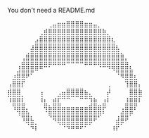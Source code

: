 You don't need a README.md

⠀⠀⠀⠀⠀⠀⠀⠀⠀⢀⣤⣶⣶⣿⣿⣿⣿⣶⣶⣤⡀⠀⠀⠀⠀⠀⠀⠀⠀⠀
⠀⠀⠀⠀⠀⠀⠀⢀⣾⣿⣿⣿⣿⣿⣿⣿⣿⣿⣿⣿⣿⣷⡀⠀⠀⠀⠀⠀⠀⠀
⠀⠀⠀⠀⠀⠀⣠⣿⣿⣿⣿⣿⣿⣿⣿⣿⣿⣿⣿⣿⣿⣿⣿⣆⠀⠀⠀⠀⠀⠀
⠀⠀⠀⠀⠀⣰⣿⣿⣿⣿⣿⣿⣿⣿⣿⣿⣿⣿⣿⣿⣿⣿⣿⣿⣆⠀⠀⠀⠀⠀
⠀⠀⠀⠀⣴⣿⣿⣿⣿⣿⣿⣿⣿⣿⣿⣿⣿⣿⣿⣿⣿⣿⣿⣿⣿⣦⠀⠀⠀⠀
⠀⠀⠀⣼⣿⣿⣿⣿⣿⣿⣿⣿⣿⠿⠿⠿⠿⣿⣿⣿⣿⣿⣿⣿⣿⣿⣧⠀⠀⠀
⠀⠀⣸⣿⣿⣿⠿⠛⠉⠁⠀⠀⠀⠀⠀⠀⠀⠀⠀⠀⠈⠉⠙⠻⣿⣿⣿⣧⠀⠀
⠀⣰⣿⣿⠟⠁⠀⠀⠀⠀⠀⠀⠀⠀⠀⠀⠀⠀⠀⠀⠀⠀⠀⠀⠈⠻⣿⣿⣆⠀
⢠⣿⣿⡏⠀⠀⠀⠀⠀⠀⠀⠀⠀⠀⠀⠀⠀⠀⠀⠀⠀⠀⢀⠀⠀⠀⢹⣿⣿⡄
⣾⣿⣿⠀⠀⠀⠀⢠⠀⠀⠀⢀⣤⣿⣿⣿⣿⣦⡀⠀⠀⠀⡼⠀⠀⠀⠀⣿⣿⣷
⢹⣿⣿⡇⠀⠀⠀⢸⡄⠀⣴⡟⠛⠛⠉⠉⠛⠛⢻⣦⠀⢠⡇⠀⠀⠀⢰⣿⣿⡏
⠀⢻⣿⣿⡀⠀⠀⠀⢿⣦⣿⣿⣤⣤⣤⣤⣤⣤⣾⣿⣶⡿⠀⠀⠀⢀⣿⣿⡟⠀
⠀⠀⠹⣿⣷⡀⠀⠀⠈⢿⣿⣿⣿⣿⣿⣿⣿⣿⣿⣿⡿⠃⠀⠀⢀⣾⣿⠟⠀⠀
⠀⠀⠀⠘⢿⣷⡀⠀⠀⠀⠙⢿⣿⣿⣿⣿⣿⣿⡿⠋⠀⠀⠀⠀⣾⡿⠋⠀⠀⠀
⠀⠀⠀⠀⠀⠙⠇⠀⠀⠀⠀⠀⠈⠙⠛⠛⠋⠁⠀⠀⠀⠀⠀⠸⠏⠀⠀⠀⠀⠀
